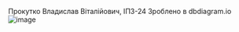 Прокутко Владислав Віталійович, ІПЗ-24
Зроблено в dbdiagram.io
![image](https://github.com/Vladkeeks/vlados331/assets/147250546/9529cf74-bdf4-4e24-8b9f-34b484aacdf3)
